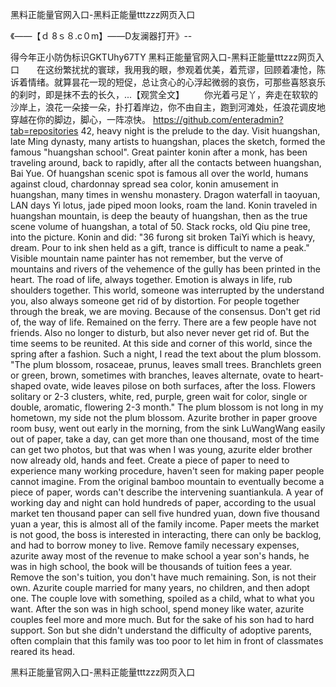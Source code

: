 黑料正能量官网入口-黑料正能量tttzzz网页入口

《——【ｄ 8ｓ８.c０m】——D友澜器打开》--

得今年正小防伪标识GKTUhy67TY
黑料正能量官网入口-黑料正能量tttzzz网页入口　　在这纷繁扰扰的寰球，我用我的眼，参观着优美，着荒谬，回顾着凄怆，陈诉着情绪。就算昙花一现的短促，总让贪心的心浮起微弱的哀伤，可那些喜怒哀乐的刹时，即是抹不去的长久，...【观赏全文】
　　你光着弓足丫，奔走在软软的沙岸上，浪花一朵接一朵，扑打着岸边，你不由自主，跑到河滩处，任浪花调皮地穿越在你的脚边，脚心，一阵凉快。
https://github.com/enteradmin?tab=repositories
42, heavy night is the prelude to the day.
Visit huangshan, late Ming dynasty, many artists to huangshan, places the sketch, formed the famous "huangshan school".
Great painter konin after a monk, has been traveling around, back to rapidly, after all the contacts between huangshan, Bai Yue.
Of huangshan scenic spot is famous all over the world, humans against cloud, chardonnay spread sea color, konin amusement in huangshan, many times in wenshu monastery.
Dragon waterfall in taoyuan, LAN days Yi lotus, jade piped moon looks, roam the land.
Konin traveled in huangshan mountain, is deep the beauty of huangshan, then as the true scene volume of huangshan, a total of 50.
Stack rocks, old Qiu pine tree, into the picture.
Konin and did: "36 furong sit broken TaiYi which is heavy, dream.
Pour to ink shen held as a gift, trance is difficult to name a peak."
Visible mountain name painter has not remember, but the verve of mountains and rivers of the vehemence of the gully has been printed in the heart.
The road of life, always together.
Emotion is always in life, rub shoulders together.
This world, someone was interrupted by the understand you, also always someone get rid of by distortion.
For people together through the break, we are moving.
Because of the consensus.
Don't get rid of, the way of life.
Remained on the ferry.
There are a few people have not friends.
Also no longer to disturb, but also never never get rid of.
But the time seems to be reunited.
At this side and corner of this world, since the spring after a fashion.
Such a night, I read the text about the plum blossom.
"The plum blossom, rosaceae, prunus, leaves small trees.
Branchlets green or green, brown, sometimes with branches, leaves alternate, ovate to heart-shaped ovate, wide leaves pilose on both surfaces, after the loss.
Flowers solitary or 2-3 clusters, white, red, purple, green wait for color, single or double, aromatic, flowering 2-3 month."
The plum blossom is not long in my hometown, my side not the plum blossom.
Azurite brother in paper groove room busy, went out early in the morning, from the sink LuWangWang easily out of paper, take a day, can get more than one thousand, most of the time can get two photos, but that was when I was young, azurite elder brother now already old, hands and feet.
Create a piece of paper to need to experience many working procedure, haven't seen for making paper people cannot imagine.
From the original bamboo mountain to eventually become a piece of paper, words can't describe the intervening suantiankula.
A year of working day and night can hold hundreds of paper, according to the usual market ten thousand paper can sell five hundred yuan, down five thousand yuan a year, this is almost all of the family income.
Paper meets the market is not good, the boss is interested in interacting, there can only be backlog, and had to borrow money to live.
Remove family necessary expenses, azurite away most of the revenue to make school a year son's hands, he was in high school, the book will be thousands of tuition fees a year.
Remove the son's tuition, you don't have much remaining.
Son, is not their own.
Azurite couple married for many years, no children, and then adopt one.
The couple love with something, spoiled as a child, what to what you want.
After the son was in high school, spend money like water, azurite couples feel more and more much.
But for the sake of his son had to hard support.
Son but she didn't understand the difficulty of adoptive parents, often complain that this family was too poor to let him in front of classmates reared its head.




黑料正能量官网入口-黑料正能量tttzzz网页入口
